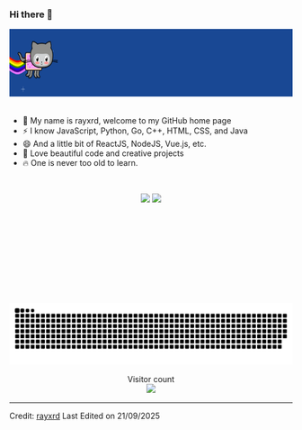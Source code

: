   <h3 id="hi-there">Hi there 👋</h3>
<div align="center">
    <img src="https://raw.githubusercontent.com/Niefee/niefee/master/assets/fly.webp" height="120px">
</div>
<br>
<ul>
<li>🌱 My name is rayxrd, welcome to my GitHub home page</li>
<li>⚡ I know JavaScript, Python, Go, C++, HTML, CSS, and Java</li>
<li>😄 And a little bit of ReactJS, NodeJS, Vue.js, etc.</li>
<li>💖 Love beautiful code and creative projects</li>
<li>🔥 One is never too old to learn.</li>
</ul>
<br>
<p align="center" style="height: 180px;">
    <img style="height:10rem" src="https://media.tenor.com/fV0Qw9kI1iQAAAAC/assassins-creed.gif">
    <img style="height:10rem;" src="https://github-readme-streak-stats.herokuapp.com/?user=rayxrd&amp;theme=radical&amp;show_icons=true&amp;border=e4e2e2">
</p>
<div align="center">
    <picture align="center">
      <source media="(prefers-color-scheme: dark)" srcset="https://raw.githubusercontent.com/Niefee/niefee/master/assets/github-contribution-grid-snake.svg">
      <source media="(prefers-color-scheme: light)" srcset="https://raw.githubusercontent.com/Niefee/niefee/master/assets/github-contribution-grid-snake.svg">
      <img alt="github contribution grid snake animation" src="https://raw.githubusercontent.com/Niefee/niefee/master/assets/github-contribution-grid-snake.svg">
    </picture>
</div>
<p align="center"> 
  </p><div align="center">Visitor count</div>
  <div align="center">
    <img src="https://profile-counter.glitch.me/rayxrd/count.svg">
  </div> 
<p></p>
<hr>
<p>Credit: <a href="https://github.com/rayxrd">rayxrd</a>
Last Edited on 21/09/2025</p> 
